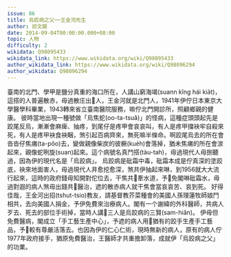 ```yaml
---
issue: 86
title: 烏跤病之父──王金河先生
author: 邱文錫
date: 2014-09-04T00:00:00.000+08:00
topic: 人物
difficulty: 2
wikidata: Q98095433
wikidata_link: https://www.wikidata.org/wiki/Q98095433
author_wikidata_link: https://www.wikidata.org/wiki/Q98096294
author_wikidata: Q98096294
---
```

臺南的北門、學甲是鹽分真重的海口所在，人講山窮海竭(suann kîng hái kia̍t)，這搭的人普遍散赤，毋過散庄出𠢕人，王金河就是北門人，1941年伊佇日本東京大學醫學科畢業，1943轉來省立臺南醫院服務，嘛佇北門開診所，照顧鄉親的健康。
彼時當地出現一種號做「烏焦蛇(oo-ta-tsuâ)」的怪病，這種症頭頭起先是跤尾反烏，漸漸會麻痺、抽疼，到尾仔是疼甲會哀哀叫，有人是疼甲擋袂牢自殺來死，有人是疼甲袂食袂睏，煞引起百病齊來，無死嘛半條命。啊跤尾烏去的所在會沓沓仔焦痡(ta-pôo)去，變做親像柴炭的彼橛(kue̍h)會落掉，猶未焦痡的所在會湠起來，親像蛇咧旋(suan)起來。這个病號名真鬥搭(tàu-tah)，毋過現代人毋捌聽過，因為伊的現代名是「烏跤病」。
烏跤病是砒霜中毒，砒霜本成是佇真深的塗跤底，袂來地面害人，毋過現代人井愈挖愈深，煞共伊抽起來啉，到1956就大大流行起來，這時的政府錢毋知開對佗位去，干焦共𪜶牽水道，予𪜶免閣啉砒霜水，毋過對遐的病人煞毋出錢共𪜶醫治，遮的散赤病人就干焦會當哀哀苦、哀到死。
好得佳哉，王金河出招(tshut-tsio)教友，請基督教芥菜種會的美國人孫理蓮牧師娘鬥相共，去向美國人捐金，予伊免費來治療病人。閣有一个謝緯的外科醫師，共病人歹去、死去的部位手術掉，當時人講𪜶三人是烏跤病的三賢(sam-hiân)。
伊毋但免費醫病，閣成立「手工藝生產中心」，予遮的病人用𪜶猶有的跤手生產手工藝品，予𪜶較有尊嚴活落去。也因為伊的仁心仁術，現時無新的病人，原有的病人佇1977年政府接手，猶原免費醫治，王醫師才共重擔卸落，成就伊「烏跤病之父」的功業。